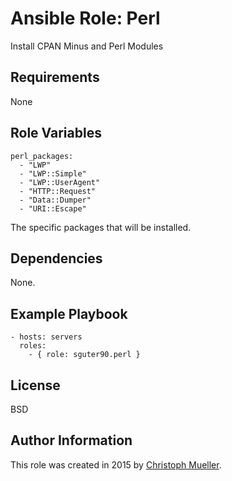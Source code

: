 Ansible Role: Perl
=========

Install CPAN Minus and Perl Modules

Requirements
------------

None

Role Variables
--------------

	perl_packages:
	  - "LWP"
	  - "LWP::Simple"
	  - "LWP::UserAgent"
	  - "HTTP::Request"
	  - "Data::Dumper"
	  - "URI::Escape"
      
The specific packages that will be installed.

Dependencies
------------

None.

Example Playbook
----------------

    - hosts: servers
      roles:
        - { role: sguter90.perl }

License
-------

BSD

Author Information
------------------

This role was created in 2015 by [Christoph Mueller](http://flying-lama.com/).
